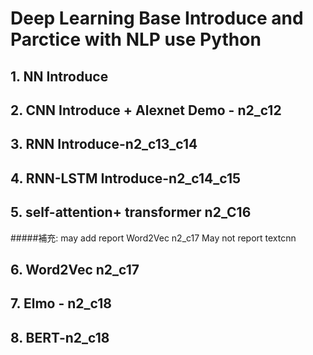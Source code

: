 # Deep Learning Base Introduce and Parctice with NLP use Python


## 1. NN Introduce
## 2. CNN Introduce + Alexnet Demo - n2_c12
## 3. RNN Introduce-n2_c13_c14
## 4. RNN-LSTM Introduce-n2_c14_c15
## 5. self-attention+ transformer n2_C16
#####補充: may add report Word2Vec n2_c17 May not report textcnn
## 6. Word2Vec n2_c17
## 7. Elmo - n2_c18
## 8. BERT-n2_c18
